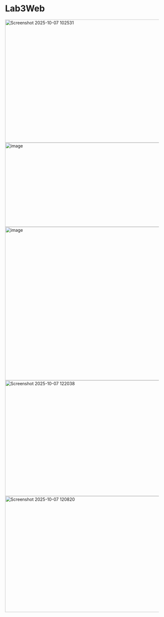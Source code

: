# Lab3Web

<img width="721" height="402" alt="Screenshot 2025-10-07 102531" src="https://github.com/user-attachments/assets/6aa6ee94-dc94-4eba-aff0-c75d7e9c7912" />
<img width="716" height="275" alt="image" src="https://github.com/user-attachments/assets/826dba47-a560-4496-9960-0c632a18782d" />
<img width="791" height="501" alt="image" src="https://github.com/user-attachments/assets/12fa85fe-9a36-48bc-9e23-4b5fe831ff47" />
<img width="889" height="378" alt="Screenshot 2025-10-07 122038" src="https://github.com/user-attachments/assets/0a5c8026-ebef-4daa-8798-7cac4392e2d7" />
<img width="890" height="379" alt="Screenshot 2025-10-07 120820" src="https://github.com/user-attachments/assets/fc5f7094-96cf-48aa-9708-03440d651a07" />
